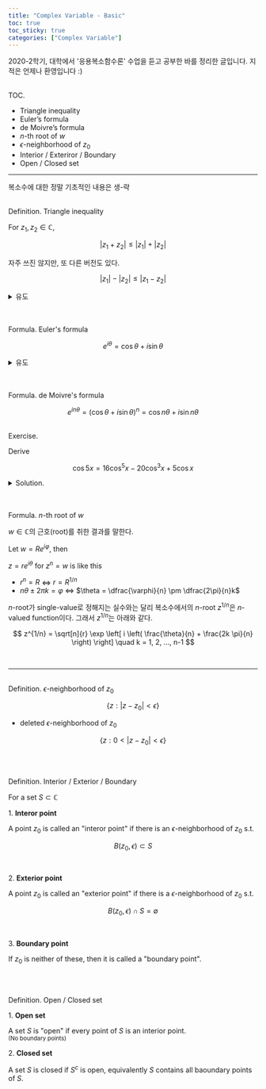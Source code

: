 ```yaml
---
title: "Complex Variable - Basic"
toc: true
toc_sticky: true
categories: ["Complex Variable"]
---
```



2020-2학기, 대학에서 '응용복소함수론' 수업을 듣고 공부한 바를 정리한 글입니다. 지적은 언제나 환영입니다 :)

<br><span class="statement-title">TOC.</span><br>

- Triangle inequality
- Euler’s formula
- de Moivre’s formula
- $n$-th root of $w$
- $\epsilon$-neighborhood of $z_0$
- Interior / Exteriror / Boundary
- Open / Closed set


<hr>

복소수에 대한 정말 기초적인 내용은 생-략

<br><span class="statement-title">Definition.</span> Triangle inequality<br>

<div class="notice" markdown="1">

For $z_1, z_2 \in \mathbb{C}$,

$$
\left| z_1 + z_2 \right| \le \left| z_1 \right| + \left| z_2 \right|
$$

자주 쓰진 않지만, 또 다른 버전도 있다.

$$
\left| z_1 \right| - \left| z_2 \right| \le \left| z_1 - z_2 \right|
$$

<details markdown="1">
<summary>유도</summary>

$$
\begin{aligned}
    \left| (z_1 - z_2) + z_2 \right| &\le \left| z_1 - z_2\right| + \left| z_2 \right| \\
    \left| z_1 \right| - \left| z_2 \right| &\le \left| z_1 - z_2\right|
\end{aligned}
$$

</details>

</div>

<br>

<br><span class="statement-title">Formula.</span> Euler's formula<br>

<div class="notice" markdown="1">

$$
e^{i \theta} = \cos \theta + i \sin \theta
$$

<details markdown="1">
<summary>유도</summary>

$e^x$를 테일러 전개하면 아래와 같다.

$$
e^x = 1 + x + \frac{x^2}{2!} + \frac{x^3}{3!} + \cdots \frac{x^n}{n!} + \cdots
$$

이때 $x$에 $i\theta$를 대입하면,

$$
e^{i\theta} = 1 + i\theta + \frac{(-1)\theta^2}{2!} + \frac{i \theta^3}{3!} + \frac{\theta^4}{4!} + \cdots +
$$

위의 식에서 홀수-번째 텀만 모은 것이 $\cos \theta$이고, 짝수-번재 텀만 모은 것이 $i \sin \theta$가 된다. $\blacksquare$

</details>

</div>

<br>

<br><span class="statement-title">Formula.</span> de Moivre's formula<br>

<div class="notice" markdown="1">

$$
e^{in\theta} = (\cos \theta + i \sin \theta)^n = \cos n\theta + i \sin n\theta
$$

</div>

<br><span class="statement-title">Exercise.</span><br>

<div class="math-statement" markdown="1">

Derive

$$
\cos 5x = 16 \cos^5 x - 20 \cos^3 x + 5 \cos x
$$

</div>

<details markdown="1">
<summary>Solution.</summary>

de Moivre's formula를 사용한다.

$$
(\cos x + i \sin x)^5 = \cos 5x + i \sin 5x
$$

따라서

$$
\cos 5x = \textrm{Re} \left( (\cos x + i \sin x)^5 \right) \\
$$

$$
\begin{aligned}
(\cos x + i \sin x)^5 &= \left((\cos x + i \sin x)^2\right)^2 (\cos x + i \sin x) \\
&= \left(\cos^2 x + 2i \cos x \sin x - \sin^2 x \right)^2 (\cos x + i \sin x) \\
&= (\cos^4 x + 4i \cos^3 x \sin x - 6 \cos^2 x \sin^2 x - 4i \cos x \sin^3 x + \sin^4 x)(\cos x + i \sin x) \\
&= (\textrm{take only real part}) \quad \cos^5 x - 10 \cos^3 x \sin^2 x + 5 \cos x \sin^4 x \\
&= \cos^5 x - 10 \cos^3 x (1-\cos^2 x) + 5 \cos x (1-\cos^2 x)^2 \\
&= 16 \cos^5 x - 20 \cos^3 x + 5 \cos x
\end{aligned}
$$

$\blacksquare$

</details>


<br>

<br><span class="statement-title">Formula.</span> $n$-th root of $w$<br>

<div class="notice" markdown="1">

$w \in \mathbb{C}$의 근호(root)를 취한 결과를 말한다.

Let $w = R e^{i \varphi}$, then

$z = r e^{i\theta}$ for $z^n = w$ is like this

- $r^n = R$ $\iff$ $r = R^{1/n}$
- $n\theta \pm 2\pi k = \varphi$ $\iff$ $\theta = \dfrac{\varphi}{n} \pm \dfrac{2\pi}{n}k$

</div>

$n$-root가 single-value로 정해지는 실수와는 달리 복소수에서의 $n$-root $z^{1/n}$은 $n$-valued function이다. 그래서 $z^{1/n}$는 아래와 같다.

$$
z^{1/n} = \sqrt[n]{r} \exp \left[ i \left( \frac{\theta}{n} + \frac{2k \pi}{n} \right) \right] \quad k = 1, 2, ..., n-1
$$

<br>
<hr>

<br><span class="statement-title">Definition.</span> $\epsilon$-neighborhood of $z_0$<br>

<div class="notice" markdown="1">

$$
\left\{ z : \left| z - z_0 \right| < \epsilon \right\}
$$

- deleted $\epsilon$-neighborhood of $z_0$

$$
\left\{ z : 0 < \left| z - z_0 \right| < \epsilon \right\}
$$

</div>

<br>

<br><span class="statement-title">Definition.</span> Interior / Exterior / Boundary <br>

<div class="notice" markdown="1">

For a set $S \subset \mathbb{C}$

1\. **Interor point**

A point $z_0$ is called an "interor point" if there is an $\epsilon$-neighborhood of $z_0$ s.t.

$$
B(z_0, \epsilon) \subset S
$$

<br>

2\. **Exterior point**

A point $z_0$ is called an "exterior point" if there is a $\epsilon$-neighborhood of $z_0$ s.t.

$$
B(z_0, \epsilon) \cap S = \emptyset
$$

<br>

3\. **Boundary point**

If $z_0$ is neither of these, then it is called a "boundary point".

</div>

<br>

<br><span class="statement-title">Definition.</span> Open / Closed set <br>

<div class="notice" markdown="1">

1\. **Open set**

A set $S$ is "open" if every point of $S$ is an interior point.<br>
<small>(No boundary points)</small>


2\. **Closed set**

A set $S$ is closed if $S^c$ is open, equivalently $S$ contains all baoundary points of $S$.

</div>
